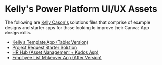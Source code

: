 # Kelly's Power Platform UI/UX Assets
The following are [Kelly Cason's](https://www.linkedin.com/in/kellycason/) solutions files that comprise of example designs and starter apps for those looking to improve their Canvas App design skills.

- [Kelly's Template App (Tablet Version)](https://github.com/TimHanewich/Power-Platform-Assets/releases/download/11/Basic_Template_Canvas_App-KellyCason.zip)
- [Project Request Starter Solution](https://github.com/TimHanewich/Power-Platform-Assets/releases/download/11/Project_Request_Solution_1_0_0_1.zip)
- [HR Hub (Asset Management + Kudos App)](https://github.com/TimHanewich/Power-Platform-Assets/releases/download/11/HR_Hub_Solution_1_0_0_2.zip)
- [Employee List Makeover App (After Version)](https://github.com/TimHanewich/Power-Platform-Assets/releases/download/11/Employees_App.Makeover_App-After_Version.zip)
